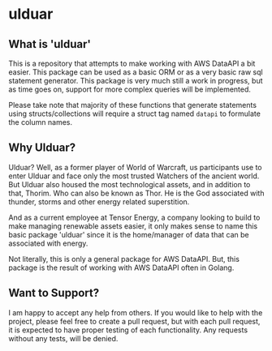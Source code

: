 # ulduar

## What is 'ulduar'

This is a repository that attempts to make working with AWS DataAPI a bit easier. This package can be used as a basic ORM or as a very basic raw sql statement generator. This package is very much still a work in progress, but as time goes on, support for more complex queries will be implemented.

Please take note that majority of these functions that generate statements using structs/collections will require a struct tag named `datapi` to formulate the column names.

## Why Ulduar?

Ulduar? Well, as a former player of World of Warcraft, us participants use to enter Ulduar and face only the most trusted Watchers of the ancient world. But Ulduar also housed the most technological assets, and in addition to that, Thorim. Who can also be known as Thor. He is the God associated with thunder, storms and other energy related superstition.

And as a current employee at Tensor Energy, a company looking to build to make managing renewable assets easier, it only makes sense to name this basic package 'ulduar' since it is the home/manager of data that can be associated with energy.

Not literally, this is only a general package for AWS DataAPI. But, this package is the result of working with AWS DataAPI often in Golang.

## Want to Support?

I am happy to accept any help from others. If you would like to help with the project, please feel free to create a pull request, but with each pull request, it is expected to have proper testing of each functionality. Any requests without any tests, will be denied.

